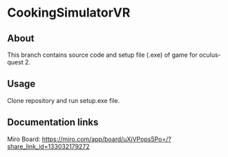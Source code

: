 # CookingSimulatorVR

## About

This branch contains source code and setup file (.exe) of game for oculus-quest 2.

## Usage

Clone repository and run setup.exe file.

## Documentation links

Miro Board:
https://miro.com/app/board/uXjVPops5Po=/?share_link_id=133032179272
